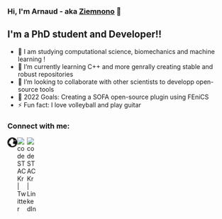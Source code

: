 ### Hi, I'm Arnaud - aka [Ziemnono][website] 👋 

## I'm a PhD student and Developer!!

- 🔭 I am studying computational science, biomechanics and machine learning ! 
- 🌱 I’m currently learning C++ and more genrally creating stable and robust repositories
- 👯 I’m looking to collaborate with other scientists to developp open-source tools
- 🥅 2022 Goals: Creating a SOFA open-source plugin using FEniCS 
- ⚡ Fun fact: I love volleyball and play guitar

### Connect with me:

[<img align="left" alt="codeSTACKr.com" width="22px" src="https://raw.githubusercontent.com/iconic/open-iconic/master/svg/globe.svg" />][website]
[<img align="left" alt="codeSTACKr | Twitter" width="22px" src="https://cdn.jsdelivr.net/npm/simple-icons@v3/icons/twitter.svg" />][twitter]
[<img align="left" alt="codeSTACKr | LinkedIn" width="22px" src="https://cdn.jsdelivr.net/npm/simple-icons@v3/icons/linkedin.svg" />][linkedin]

<br />


[website]: https://wwwfr.uni.lu/recherche/fstm/doe/members/arnaud_mazier
[twitter]: https://twitter.com/ArnaudMazier
[linkedin]: https://www.linkedin.com/in/arnaud-mazier-065674114/
